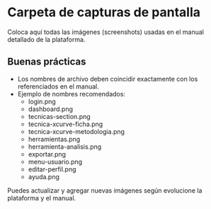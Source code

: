 # Carpeta de capturas de pantalla

Coloca aquí todas las imágenes (screenshots) usadas en el manual detallado de la plataforma.

## Buenas prácticas

- Los nombres de archivo deben coincidir exactamente con los referenciados en el manual.
- Ejemplo de nombres recomendados:
  - login.png
  - dashboard.png
  - tecnicas-section.png
  - tecnica-xcurve-ficha.png
  - tecnica-xcurve-metodologia.png
  - herramientas.png
  - herramienta-analisis.png
  - exportar.png
  - menu-usuario.png
  - editar-perfil.png
  - ayuda.png

Puedes actualizar y agregar nuevas imágenes según evolucione la plataforma y el manual.
